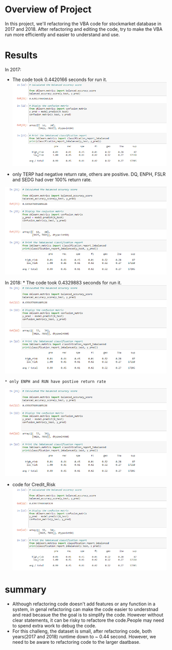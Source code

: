 # Overview of Project
In this project, we'll refactoring the VBA code for stockmarket database in 2017 and 2018. 
After refactoring and editing the code, try to make the VBA run more efficiently and easier to understand and use. 
# Results

 In 2017: 
   * The code took 0.4420166 seconds for run it. 
   ![fig](https://github.com/violetqq0221/Credit_Risk_Analysis_2/blob/main/ClusterCentroids.PNG)

   * only TERP had negative return rate, others are positive. DQ, ENPH, FSLR and SEDG had over 100% return rate. 
 
 ![fig](https://github.com/violetqq0221/Credit_Risk_Analysis_2/blob/main/ClusterCentroids.PNG)

 In 2018: 
    * The code took 0.4329883 seconds for run it.
 ![fig](https://github.com/violetqq0221/Credit_Risk_Analysis_2/blob/main/ClusterCentroids.PNG)

    * only ENPH and RUN have postive return rate
 ![fig](https://github.com/violetqq0221/Credit_Risk_Analysis_2/blob/main/ClusterCentroids.PNG)
 
 * code for Credit_Risk
 ![fig](https://github.com/violetqq0221/Credit_Risk_Analysis_2/blob/main/ClusterCentroids.PNG)
 

# summary
* Although refactoring code doesn't add features or any function in a system,  in genal refactoring can make the code easier to understnad and read becasue the the goal is to simplify the code. However without clear statements, it can be risky to refactore the code.People may need to spend extra work to debug the code. 
* For this challeng, the dataset is small, after refactoring code, both years(2017 and 2018) runtime down to ~ 0.44 second. However, we need to be aware to refactoring code to  the larger daatbase.






















